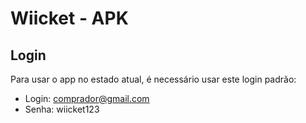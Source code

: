 # Wiicket - APK
## Login
Para usar o app no estado atual, é necessário usar este login padrão:
- Login: comprador@gmail.com
- Senha: wiicket123